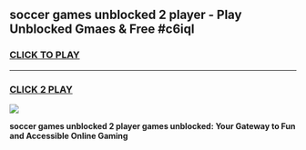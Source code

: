 
## soccer games unblocked 2 player - Play Unblocked Gmaes & Free #c6iql
<h3>
<a href="https://premium.freeplayer.one?title=soccer_games_unblocked_2_player&ref=01M">CLICK TO PLAY</a></h3>
<hr>

<h3>
<a href="https://premium.freeplayer.one?title=soccer_games_unblocked_2_player&ref=01M">CLICK 2 PLAY</a>
  
</h3>

<a href="https://premium.freeplayer.one?title=soccer_games_unblocked_2_player&ref=01M"><img src="https://clearcache.store/games.png"></a>


**soccer games unblocked 2 player games unblocked: Your Gateway to Fun and Accessible Online Gaming**
